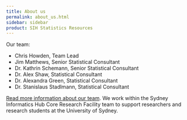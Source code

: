 ```yaml
---
title: About us
permalink: about_us.html
sidebar: sidebar
product: SIH Statistics Resources
---
```


Our team:
* Chris Howden, Team Lead
* Jim Matthews, Senior Statistical Consultant
* Dr. Kathrin Schemann, Senior Statistical Consultant
* Dr. Alex Shaw, Statistical Consultant
* Dr. Alexandra Green, Statistical Consultant
* Dr. Stanislaus Stadlmann, Statistical Consultant

[Read more information about our team](https://www.sydney.edu.au/research/facilities/sydney-informatics-hub/our-staff.html). We work within the Sydney Informatics Hub Core Research Facility team to support researchers and research students at the University of Sydney.